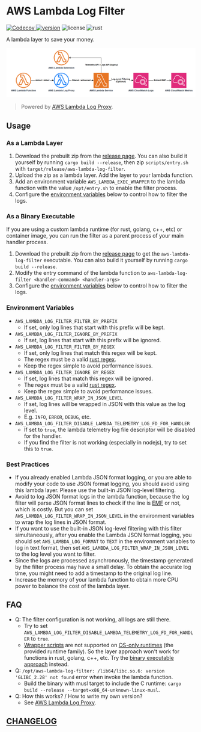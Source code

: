 # AWS Lambda Log Filter

[![Codecov](https://img.shields.io/codecov/c/github/DiscreteTom/aws-lambda-log-filter?style=flat-square)
](https://codecov.io/gh/DiscreteTom/aws-lambda-log-filter)
[![version](https://img.shields.io/github/v/tag/DiscreteTom/aws-lambda-log-filter?label=release&style=flat-square)](https://github.com/DiscreteTom/aws-lambda-log-filter/releases/latest)
![license](https://img.shields.io/github/license/DiscreteTom/aws-lambda-log-filter?style=flat-square)
![rust](https://img.shields.io/badge/built_with-rust-DEA584?style=flat-square)

A lambda layer to save your money.

![log-flow](./img/log-flow.png)

> Powered by [AWS Lambda Log Proxy](https://github.com/DiscreteTom/aws-lambda-log-proxy).

## Usage

### As a Lambda Layer

1. Download the prebuilt zip from the [release page](https://github.com/DiscreteTom/aws-lambda-log-filter/releases/latest). You can also build it yourself by running `cargo build --release`, then zip `scripts/entry.sh` with `target/release/aws-lambda-log-filter`.
2. Upload the zip as a lambda layer. Add the layer to your lambda function.
3. Add an environment variable `AWS_LAMBDA_EXEC_WRAPPER` to the lambda function with the value `/opt/entry.sh` to enable the filter process.
4. Configure the [environment variables](#environment-variables) below to control how to filter the logs.

### As a Binary Executable

If you are using a custom lambda runtime (for rust, golang, c++, etc) or container image, you can run the filter as a parent process of your main handler process.

1. Download the prebuilt zip from the [release page](https://github.com/DiscreteTom/aws-lambda-log-filter/releases/latest) to get the `aws-lambda-log-filter` executable. You can also build it yourself by running `cargo build --release`.
2. Modify the entry command of the lambda function to `aws-lambda-log-filter <handler-command> <handler-args>`
3. Configure the [environment variables](#environment-variables) below to control how to filter the logs.

### Environment Variables

- `AWS_LAMBDA_LOG_FILTER_FILTER_BY_PREFIX`
  - If set, only log lines that start with this prefix will be kept.
- `AWS_LAMBDA_LOG_FILTER_IGNORE_BY_PREFIX`
  - If set, log lines that start with this prefix will be ignored.
- `AWS_LAMBDA_LOG_FILTER_FILTER_BY_REGEX`
  - If set, only log lines that match this regex will be kept.
  - The regex must be a valid [rust regex](https://docs.rs/regex/latest/regex/#syntax).
  - Keep the regex simple to avoid performance issues.
- `AWS_LAMBDA_LOG_FILTER_IGNORE_BY_REGEX`
  - If set, log lines that match this regex will be ignored.
  - The regex must be a valid [rust regex](https://docs.rs/regex/latest/regex/#syntax).
  - Keep the regex simple to avoid performance issues.
- `AWS_LAMBDA_LOG_FILTER_WRAP_IN_JSON_LEVEL`
  - If set, log lines will be wrapped in JSON with this value as the log level.
  - E.g. `INFO`, `ERROR`, `DEBUG`, etc.
- `AWS_LAMBDA_LOG_FILTER_DISABLE_LAMBDA_TELEMETRY_LOG_FD_FOR_HANDLER`
  - If set to `true`, the lambda telemetry log file descriptor will be disabled for the handler.
  - If you find the filter is not working (especially in nodejs), try to set this to `true`.

### Best Practices

- If you already enabled Lambda JSON format logging, or you are able to modify your code to use JSON format logging, you should avoid using this lambda layer. Please use the built-in JSON log-level filtering.
- Avoid to log JSON format logs in the lambda function, because the log filter will parse JSON format lines to check if the line is [EMF](https://docs.aws.amazon.com/AmazonCloudWatch/latest/monitoring/CloudWatch_Embedded_Metric_Format_Specification.html) or not, which is costly. But you can set `AWS_LAMBDA_LOG_FILTER_WRAP_IN_JSON_LEVEL` in the environment variables to wrap the log lines in JSON format.
- If you want to use the built-in JSON log-level filtering with this filter simultaneously, after you enable the Lambda JSON format logging, you should set `AWS_LAMBDA_LOG_FORMAT` to `TEXT` in the environment variables to log in text format, then set `AWS_LAMBDA_LOG_FILTER_WRAP_IN_JSON_LEVEL` to the log level you want to filter.
- Since the logs are processed asynchronously, the timestamp generated by the filter process may have a small delay. To obtain the accurate log time, you might need to add a timestamp to the original log line.
- Increase the memory of your lambda function to obtain more CPU power to balance the cost of the lambda layer.

## FAQ

- Q: The filter configuration is not working, all logs are still there.
  - Try to set `AWS_LAMBDA_LOG_FILTER_DISABLE_LAMBDA_TELEMETRY_LOG_FD_FOR_HANDLER` to `true`.
  - [Wrapper scripts](https://docs.aws.amazon.com/lambda/latest/dg/runtimes-modify.html#runtime-wrapper) are not supported on [OS-only runtimes](https://docs.aws.amazon.com/lambda/latest/dg/runtimes-provided.html) (the provided runtime family). So the layer approach won't work for functions in rust, golang, c++, etc. Try the [binary executable approach](#as-a-binary-executable) instead.
- Q: `/opt/aws-lambda-log-filter: /lib64/libc.so.6: version 'GLIBC_2.28' not found` error when invoke the lambda function.
  - Build the binary with musl target to include the C runtime: `cargo build --release --target=x86_64-unknown-linux-musl`.
- Q: How this works? / How to write my own version?
  - See [AWS Lambda Log Proxy](https://github.com/DiscreteTom/aws-lambda-log-proxy).

## [CHANGELOG](./CHANGELOG.md)
